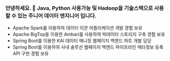 ### 안녕하세요. 👋 Java, Python 사용가능 및 Hadoop을 기술스택으로 사용할 수 있는 주니어 데이터 엔지니어 입니다.

- Apache Spark를 이용하여 데이터 이관 어플리케이션 개발 경험 보유
- Apache BigTop을 이용한 Ambari를 사용하여 빅데이터 스토리지 구축 경험 보유 
- Spring Boot를 이용한 KAI 데이터 매니징 웹페이지 백엔드 파트 개발 담당
- Spring Boot를 이용하여 사내 솔루션 웹페이지 백엔드 파이프라인 메타정보 등록 API 구현 경험 보유


<!--
**KimHyungkeun/KimHyungkeun** is a ✨ _special_ ✨ repository because its `README.md` (this file) appears on your GitHub profile.

Here are some ideas to get you started:

- 🔭 I’m currently working on ...
- 🌱 I’m currently learning ...
- 👯 I’m looking to collaborate on ...
- 🤔 I’m looking for help with ...
- 💬 Ask me about ...
- 📫 How to reach me: ...
- 😄 Pronouns: ...
- ⚡ Fun fact: ...
-->
